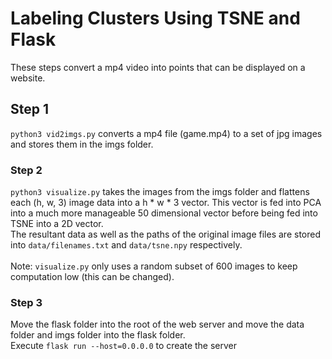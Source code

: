 # Labeling Clusters Using TSNE and Flask

These steps convert a mp4 video into points that can be displayed on a website.

## Step 1
```python3 vid2imgs.py``` converts a mp4 file (game.mp4) to a set of jpg images and stores them in the imgs folder.

### Step 2
```python3 visualize.py``` takes the images from the imgs folder and flattens each (h, w, 3) image data into a h * w * 3 vector. This vector is fed into PCA into a much more manageable 50 dimensional vector before being fed into TSNE into a 2D vector. 
<br> The resultant data as well as the paths of the original image files are stored into ```data/filenames.txt``` and ```data/tsne.npy``` respectively. 
<br> <br> 
Note: ```visualize.py``` only uses a random subset of 600 images to keep computation low (this can be changed). 

### Step 3
Move the flask folder into the root of the web server and move the data folder and imgs folder into the flask folder. <br>
Execute ```flask run --host=0.0.0.0``` to create the server